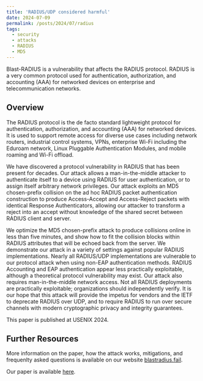 ```yaml
---
title: 'RADIUS/UDP considered harmful'
date: 2024-07-09
permalink: /posts/2024/07/radius
tags:
  - security
  - attacks
  - RADIUS
  - MD5
---
```


Blast-RADIUS is a vulnerability that affects the RADIUS protocol. RADIUS is a very common protocol used for authentication, authorization, and accounting (AAA) for networked devices on enterprise and telecommunication networks.

## Overview

The RADIUS protocol is the de facto standard lightweight protocol for authentication, authorization, and accounting (AAA) for networked devices. It is used to support remote access for diverse use cases including network routers, industrial control systems, VPNs, enterprise Wi-Fi including the Eduroam network, Linux Pluggable Authentication Modules, and mobile roaming and Wi-Fi offload.

We have discovered a protocol vulnerability in RADIUS that has been present for decades. Our attack allows a man-in-the-middle attacker to authenticate itself to a device using RADIUS for user authentication, or to assign itself arbitrary network privileges. Our attack exploits an MD5 chosen-prefix collision on the ad hoc RADIUS packet authentication construction to produce Access-Accept and Access-Reject packets with identical Response Authenticators, allowing our attacker to transform a reject into an accept without knowledge of the shared secret between RADIUS client and server.

We optimize the MD5 chosen-prefix attack to produce collisions online in less than five minutes, and show how to fit the collision blocks within RADIUS attributes that will be echoed back from the server. We demonstrate our attack in a variety of settings against popular RADIUS implementations. Nearly all RADIUS/UDP implementations are vulnerable to our protocol attack when using non-EAP authentication methods. RADIUS Accounting and EAP authentication appear less practically exploitable, although a theoretical protocol vulnerability may exist. Our attack also requires man-in-the-middle network access. Not all RADIUS deployments are practically exploitable; organizations should independently verify. It is our hope that this attack will provide the impetus for vendors and the IETF to deprecate RADIUS over UDP, and to require RADIUS to run over secure channels with modern cryptographic privacy and integrity guarantees.

This paper is published at USENIX 2024.

## Further Resources

More information on the paper, how the attack works, mitigations, and frequenlty asked questions is available on our website [blastradius.fail](https://blastradius.fail).

Our paper is available [here](https://www.blastradius.fail/pdf/radius.pdf).
